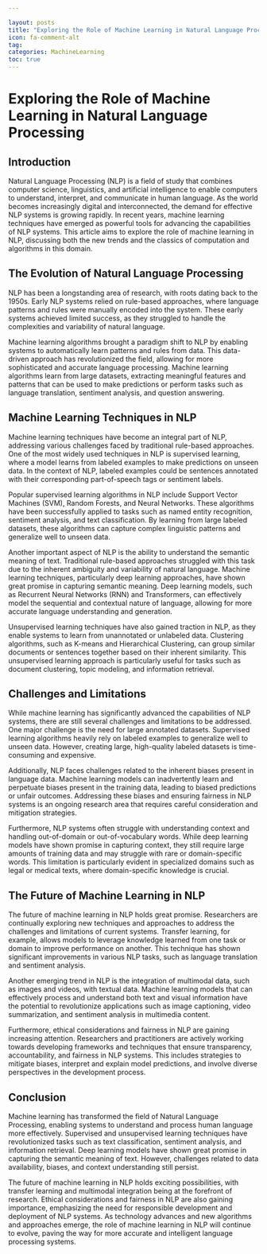 ```yaml
---

layout: posts
title: "Exploring the Role of Machine Learning in Natural Language Processing"
icon: fa-comment-alt
tag:      
categories: MachineLearning
toc: true
---
```




# Exploring the Role of Machine Learning in Natural Language Processing

## Introduction

Natural Language Processing (NLP) is a field of study that combines computer science, linguistics, and artificial intelligence to enable computers to understand, interpret, and communicate in human language. As the world becomes increasingly digital and interconnected, the demand for effective NLP systems is growing rapidly. In recent years, machine learning techniques have emerged as powerful tools for advancing the capabilities of NLP systems. This article aims to explore the role of machine learning in NLP, discussing both the new trends and the classics of computation and algorithms in this domain.

## The Evolution of Natural Language Processing

NLP has been a longstanding area of research, with roots dating back to the 1950s. Early NLP systems relied on rule-based approaches, where language patterns and rules were manually encoded into the system. These early systems achieved limited success, as they struggled to handle the complexities and variability of natural language.

Machine learning algorithms brought a paradigm shift to NLP by enabling systems to automatically learn patterns and rules from data. This data-driven approach has revolutionized the field, allowing for more sophisticated and accurate language processing. Machine learning algorithms learn from large datasets, extracting meaningful features and patterns that can be used to make predictions or perform tasks such as language translation, sentiment analysis, and question answering.

## Machine Learning Techniques in NLP

Machine learning techniques have become an integral part of NLP, addressing various challenges faced by traditional rule-based approaches. One of the most widely used techniques in NLP is supervised learning, where a model learns from labeled examples to make predictions on unseen data. In the context of NLP, labeled examples could be sentences annotated with their corresponding part-of-speech tags or sentiment labels.

Popular supervised learning algorithms in NLP include Support Vector Machines (SVM), Random Forests, and Neural Networks. These algorithms have been successfully applied to tasks such as named entity recognition, sentiment analysis, and text classification. By learning from large labeled datasets, these algorithms can capture complex linguistic patterns and generalize well to unseen data.

Another important aspect of NLP is the ability to understand the semantic meaning of text. Traditional rule-based approaches struggled with this task due to the inherent ambiguity and variability of natural language. Machine learning techniques, particularly deep learning approaches, have shown great promise in capturing semantic meaning. Deep learning models, such as Recurrent Neural Networks (RNN) and Transformers, can effectively model the sequential and contextual nature of language, allowing for more accurate language understanding and generation.

Unsupervised learning techniques have also gained traction in NLP, as they enable systems to learn from unannotated or unlabeled data. Clustering algorithms, such as K-means and Hierarchical Clustering, can group similar documents or sentences together based on their inherent similarity. This unsupervised learning approach is particularly useful for tasks such as document clustering, topic modeling, and information retrieval.

## Challenges and Limitations

While machine learning has significantly advanced the capabilities of NLP systems, there are still several challenges and limitations to be addressed. One major challenge is the need for large annotated datasets. Supervised learning algorithms heavily rely on labeled examples to generalize well to unseen data. However, creating large, high-quality labeled datasets is time-consuming and expensive.

Additionally, NLP faces challenges related to the inherent biases present in language data. Machine learning models can inadvertently learn and perpetuate biases present in the training data, leading to biased predictions or unfair outcomes. Addressing these biases and ensuring fairness in NLP systems is an ongoing research area that requires careful consideration and mitigation strategies.

Furthermore, NLP systems often struggle with understanding context and handling out-of-domain or out-of-vocabulary words. While deep learning models have shown promise in capturing context, they still require large amounts of training data and may struggle with rare or domain-specific words. This limitation is particularly evident in specialized domains such as legal or medical texts, where domain-specific knowledge is crucial.

## The Future of Machine Learning in NLP

The future of machine learning in NLP holds great promise. Researchers are continually exploring new techniques and approaches to address the challenges and limitations of current systems. Transfer learning, for example, allows models to leverage knowledge learned from one task or domain to improve performance on another. This technique has shown significant improvements in various NLP tasks, such as language translation and sentiment analysis.

Another emerging trend in NLP is the integration of multimodal data, such as images and videos, with textual data. Machine learning models that can effectively process and understand both text and visual information have the potential to revolutionize applications such as image captioning, video summarization, and sentiment analysis in multimedia content.

Furthermore, ethical considerations and fairness in NLP are gaining increasing attention. Researchers and practitioners are actively working towards developing frameworks and techniques that ensure transparency, accountability, and fairness in NLP systems. This includes strategies to mitigate biases, interpret and explain model predictions, and involve diverse perspectives in the development process.

## Conclusion

Machine learning has transformed the field of Natural Language Processing, enabling systems to understand and process human language more effectively. Supervised and unsupervised learning techniques have revolutionized tasks such as text classification, sentiment analysis, and information retrieval. Deep learning models have shown great promise in capturing the semantic meaning of text. However, challenges related to data availability, biases, and context understanding still persist.

The future of machine learning in NLP holds exciting possibilities, with transfer learning and multimodal integration being at the forefront of research. Ethical considerations and fairness in NLP are also gaining importance, emphasizing the need for responsible development and deployment of NLP systems. As technology advances and new algorithms and approaches emerge, the role of machine learning in NLP will continue to evolve, paving the way for more accurate and intelligent language processing systems.